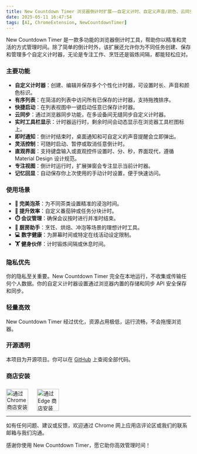```yaml
---
title: New Countdown Timer 浏览器倒计时扩展——自定义计时、自定义声音/颜色、云同步、快捷启动列表、动态图标和通知
date: 2025-05-11 16:47:54
tags: [AI, ChromeExtension, NewCountdownTimer]
---
```


New Countdown Timer 是一款多功能的浏览器倒计时工具，帮助你以精准和灵活的方式管理时间。除了简单的倒计时外，该扩展还允许你为不同任务创建、保存和管理多个自定义计时器，无论是专注工作、烹饪还是锻炼间隔，都能轻松应对。

### 主要功能

- **自定义计时器**：创建、编辑并保存多个个性化计时器，可设置时长、声音和颜色标识。
- **有序列表**：在简洁的列表中访问所有已保存的计时器，支持拖拽排序。
- **快捷启动**：在列表视图中一键启动任意已保存计时器。
- **云同步**：通过浏览器同步功能，在多设备间无缝同步自定义计时器。
- **实时工具栏显示**：计时器运行时，剩余时间会动态显示在浏览器工具栏图标上。
- **即时通知**：倒计时结束时，桌面通知和可自定义的声音提醒会立即弹出。
- **灵活控制**：可随时启动、暂停或取消任意倒计时。
- **直观界面**：支持键盘输入或直观控件设置时、分、秒，界面现代，遵循 Material Design 设计规范。
- **专注视图**：倒计时运行时，扩展弹窗会专注显示当前计时器。
- **记忆回显**：自动保存你上次使用的手动计时设置，便于快速访问。

### 使用场景

- **🍵 完美泡茶**：为不同茶类设置精准的浸泡时间。
- **🎯 提升效率**：自定义番茄钟或任务分块计时。
- **⏱️ 会议管理**：确保会议按时进行并准时结束。
- **🍳 厨房助手**：烹饪、烘焙、冲泡等场景的理想计时工具。
- **💻 数字健康**：为屏幕时间或特定在线活动设定限制。
- **🏋️ 健身伙伴**：计时锻炼间隔或休息时间。

### 隐私优先

你的隐私至关重要。New Countdown Timer 完全在本地运行，不收集或传输任何个人数据。你的自定义计时器设置通过浏览器内置的存储和同步 API 安全保存和同步。

### 轻量高效

New Countdown Timer 经过优化，资源占用极低，运行流畅，不会拖慢浏览器。

### 开源透明

本项目为开源项目。你可以在 [GitHub](https://github.com/tower1229/countdown-chrome) 上查阅全部代码。

### 商店安装

<div style="display: flex; gap: 24px; align-items: center; justify-content: flex-start; margin-top: 24px;">
  <a href="https://chromewebstore.google.com/detail/new-countdown-timer/bidfonlkphldhabglikfailiocajegmn?authuser=0&hl=zh-CN" target="_blank" rel="noopener noreferrer">
    <img src="/asset/new-countdown-timer/install-chrome.png" alt="通过 Chrome 商店安装" style="height: 60px;" />
  </a>
  <a href="https://microsoftedge.microsoft.com/addons/detail/new-countdown-timer/inneoamppnbnoddhjapeeecilobndfpp" target="_blank" rel="noopener noreferrer">
    <img src="/asset/new-countdown-timer/install-edge.png" alt="通过 Edge 商店安装" style="height: 60px;" />
  </a>
</div>

---

如有任何问题、建议或反馈，欢迎通过 Chrome 网上应用店评论区或我们的联系邮箱与我们沟通。

感谢你使用 New Countdown Timer，愿它助你高效管理时间！
